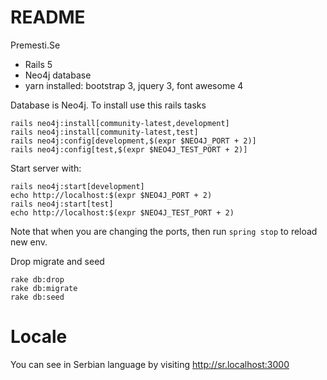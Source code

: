 # README

Premesti.Se

* Rails 5
* Neo4j database
* yarn installed: bootstrap 3, jquery 3, font awesome 4

Database is Neo4j. To install use this rails tasks

~~~
rails neo4j:install[community-latest,development]
rails neo4j:install[community-latest,test]
rails neo4j:config[development,$(expr $NEO4J_PORT + 2)]
rails neo4j:config[test,$(expr $NEO4J_TEST_PORT + 2)]
~~~

Start server with:

~~~
rails neo4j:start[development]
echo http://localhost:$(expr $NEO4J_PORT + 2)
rails neo4j:start[test]
echo http://localhost:$(expr $NEO4J_TEST_PORT + 2)
~~~

Note that when you are changing the ports, then run `spring stop` to reload new
env.

Drop migrate and seed

~~~
rake db:drop
rake db:migrate
rake db:seed
~~~

# Locale

You can see in Serbian language by visiting <http://sr.localhost:3000>
